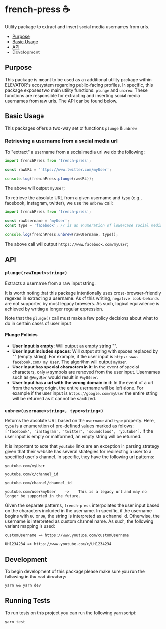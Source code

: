 # french-press ☕️

Utility package to extract and insert social media usernames from urls.

-   [Purpose](#purpose)
-   [Basic Usage](#Basic-Usage)
-   [API](#API)
-   [Development](#Development)

## Purpose

This package is meant to be used as an additional utility package within ELEVATOR's ecosystem regarding
public-facing profiles. In specific, this package exposes two main utility functions: `plunge` and `unbrew`. These functions are responsible for extracting and inserting social media usernames from raw urls. The API can be found below.

## Basic Usage

This packages offers a two-way set of functions `plunge` & `unbrew`

### Retrieving a username from a social media url

To "extract" a username from a social media url we do the following:

```js
import frenchPress from 'french-press';

const rawURL = 'https://www.twitter.com/myUser';

console.log(frenchPress.plunge(rawURL));
```

The above will output `myUser`;

To retrieve the absolute URL from a given username and `type` (e.g., facebook, instagram, twitter), we use the `unbrew` call:

```js
import frenchPress from 'french-press';

const rawUsername = 'myUser';
const type = 'facebook'; // is an enumeration of lowercase social media domains.

console.log(frenchPress.unbrew(rawUsername, type));
```

The above call will output `https://www.facebook.com/myUser`;

## API

### `plunge(rawInput<string>)`

Extracts a username from a raw input string.

It is worth noting that this package intentionally uses cross-browser-friendly regexes in extracting a username. As of this writing, `negative look-behinds` are not supported by most legacy browsers. As such, logical equivalence is achieved by writing a longer regular expression.

Note that the `plunge()` call must make a few policy decisions about what to do in certain cases of user input

#### Plunge Policies

-   **User Input is empty**: Will output an empty string "".
-   **User Input includes spaces**: Will output string with spaces replaced by "" (empty string). For example, if the user input is `https: www. facebook.com/ my User`. The algorithm will output `myUser`.
-   **User Input has special characters in it**: In the event of special characters, only `@` symbols are removed from the user input. Usernames such as `@#myU$er` would result in `#myU$ser`.
-   **User Input has a url with the wrong domain in it**: In the event of a url from the wrong origin, the entire username will be left alone. For example if the user input is `https://google.com/myUser` the entire string will be returned as it cannot be sanitized.

### `unbrew(username<string>, type<string>)`

Returns the absolute URL based on the `username` and `type` property. Here, `type` is a enumeration of pre-defined values marked as follows: `['facebook', 'instagram', 'twitter', 'soundcloud', 'youtube']`. If the user input is empty or malformed, an empty string will be returned.

It is important to note that `youtube` links are an exception in parsing strategy given that their website has several strategies for redirecting a user to a specified user's channel. In specific, they have the following url patterns:

```
youtube.com/myUser

youtube.com/c/channel_id

youtube.com/channel/channel_id

youtube.com/user/myUser    ->    This is a legacy url and may no longer be supported in the future.
```

Given the separate patterns, `french-press` interpolates the user input based on the characters included in the username. In specific, if the username begins with `UC` or `UH`, the string is interpreted as a channel id. Otherwise, the username is interpreted as custom channel name. As such, the following variant mapping is used:

```
customUsername => https://www.youtube.com/customUsername

UH1234234 => https://www.youtube.com/c/UH1234234
```

## Development

To begin development of this package please make sure you run the following in the root directory:

```
yarn && yarn dev
```

## Running Tests

To run tests on this project you can run the following yarn script:

```
yarn test
```
